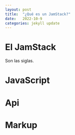 ```yaml
---
layout: post
title:  "¿Qué es un JamStack?"
date:   2022-10-9
categories: jekyll update
---
```


# El JamStack

Son las siglas.

# JavaScript
# Api
# Markup




